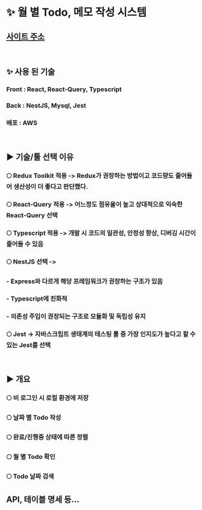 
# ✨ 월 별 Todo, 메모 작성 시스템
## [사이트 주소]()
&nbsp;

## ✨ 사용 된 기술
### Front : React, React-Query, Typescript
### Back : NestJS, Mysql, Jest
### 배포 : AWS
&nbsp;

## ▶ 기술/툴 선택 이유
### 🌕 Redux Toolkit 적용 -> Redux가 권장하는 방법이고 코드량도 줄어들어 생산성이 더 좋다고 판단했다.
### 🌕 React-Query 적용 -> 어느정도 점유율이 높고 상대적으로 익숙한 React-Query 선택
### 🌕 Typescript 적용 -> 개발 시 코드의 일관성, 안정성 향상, 디버깅 시간이 줄어들 수 있음
### 🌕 NestJS 선택 ->
###   - Express와 다르게 해당 프레임워크가 권장하는 구조가 있음
###   - Typescript에 친화적
###   - 의존성 주입이 권장되는 구조로 모듈화 및 독립성 유지
### 🌕 Jest -> 자바스크립트 생태계의 테스팅 툴 중 가장 인지도가 높다고 할 수 있는 Jest를 선택
&nbsp;

## ▶ 개요
### 🌕 비 로그인 시 로컬 환경에 저장
### 🌕 날짜 별 Todo 작성
### 🌕 완료/진행중 상태에 따른 정렬
### 🌕 월 별 Todo 확인
### 🌕 Todo 날짜 검색

## API, 테이블 명세 등...